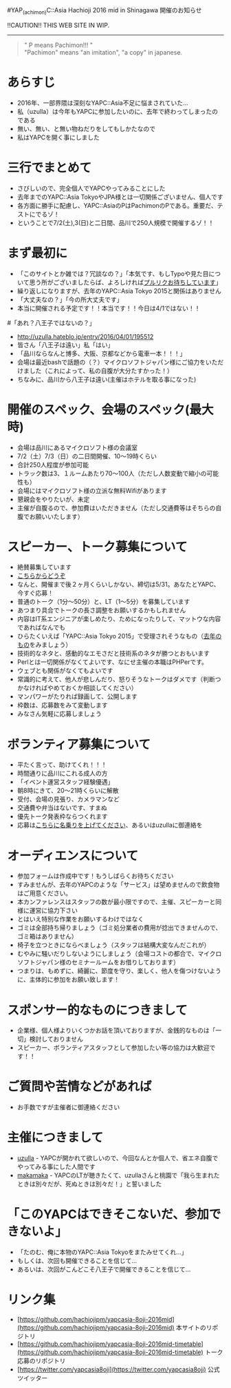 #YAP<sub>(achimon)</sub>C::Asia Hachioji 2016 mid in Shinagawa 開催のお知らせ

!!CAUTION!! THIS WEB SITE IN WIP.

<hr>

<blockquote>" P means Pachimon!!! "<br>"Pachimon" means "an imitation", "a copy"  in japanese.</blockquote>

# あらすじ

- 2016年、一部界隈は深刻なYAPC::Asia不足に悩まされていた…
- 私（uzulla）は今年もYAPCに参加したいのに、去年で終わってしまったのである
- 無い、無い、と無い物ねだりをしてもしかたなので
- 私はYAPCを開く事にしました

<!--
# English

- YAPC::Asia Hachioji 2016 mid in Shinagawa will open on 2.Jul 3.Jul in Microsoft Japan (Shinagawa,TOKYO).
- This is some YAPC::Asia Tokyo Lover's hobby project.
- THIS IS NOT OFFICIAL YAPC::Asia Tokyo.
- We have only VERY few human resources.
- so, We can not any supports for foreign attendee. ( visa submit support, and other )
- And, We will not prepare any transration stuff. ( You may need that you can speak/hear japanese.  )
- But, you can join.
-->

# 三行でまとめて


- さびしいので、完全個人でYAPCやってみることにした
- 去年までのYAPC::Asia TokyoやJPA様とは一切関係ございません、個人です
- 各方面に勝手に配慮し、YAPC::AsiaのPはPachimonのPである。重要だ、テストにでるゾ！
- ということで7/2(土),3(日)と二日間、品川で250人規模で開催するゾ！！


# まず最初に


- 「このサイトとか雑では？冗談なの？」「本気です、もしTypoや見た目について思う所がございましたらば、よろしければ[プルリクお待ちしています](https://github.com/hachiojipm/yapcasia-8oji-2016mid)」
- 繰り返しになりますが、去年のYAPC::Asia Tokyo 2015と関係はありません
- 「大丈夫なの？」「今の所大丈夫です」
- 本当に開催される予定です！！本当です！！今日は4/1ではない！！


#「あれ？八王子ではないの？」


- http://uzulla.hateblo.jp/entry/2016/04/01/195512
- 皆さん「八王子は遠い」私「はい」
- 「品川ならなんと博多、大阪、京都などから電車一本！！！」
- 会場は最近bashで話題の（？）マイクロソフトジャパン様にご協力をいただけました（これによって、私の自腹が大分たすかった！）
- ちなみに、品川から八王子は遠い(主催はホテルを取る事になった)


# 開催のスペック、会場のスペック(最大時)


- 会場は品川にあるマイクロソフト様の会議室
- 7/2（土）7/3（日）の二日間開催、10〜19時くらい
- 合計250人程度が参加可能
- トラック数は3、１ルームあたり70〜100人（ただし人数変動で縮小の可能性も）
- 会場にはマイクロソフト様の立派な無料Wifiがあります
- 懇親会をやりたいが、未定
- 主催が自腹るので、参加費はいただきません（ただし交通費等はそちらの自腹でお願いいたします）


# スピーカー、トーク募集について


- 絶賛募集しています
- <a href="https://github.com/hachiojipm/yapcasia-8oji-2016mid-timetable">こちらからどうぞ</a>
- なんと、開催まで後２ヶ月くらいしかない、締切は5/31。あなたとYAPC、今すぐ応募！
- 普通のトーク（1分〜50分）と、LT（1〜5分）を募集しています
- あつまり具合でトークの長さ調整をお願いするかもしれません
- 内容はIT系エンジニアが楽しめたり、ためになったりして、マットウな内容であればなんでも
- ひらたくいえば「YAPC::Asia Tokyo 2015」で受理されそうなもの（<a href="http://yapcasia.org/2015/talk/list">去年のもの</a>をみましょう）
- 技術的なネタと、感動的なエモさだと技術系のネタが勝つとおもいます
- Perlとは一切関係がなくてよいです、なにせ主催の本職はPHPerです。
- ウェブとも関係がなくてもよいです
- 常識的に考えて、他人が悲しんだり、怒りそうなトークはダメです（判断つかなければやめておくか相談してください）
- マンパワーがたりれば録画して、公開します
- 枠数は、応募数をみて変動します
- みなさん気軽に応募しましょう


# ボランティア募集について


- 平たく言って、助けてくれ！！！
- 時間通りに品川にこれる成人の方
- 「イベント運営スタッフ経験優遇」
- 朝8時にきて、20〜21時くらいに解散
- 受付、会場の見張り、カメラマンなど
- 交通費や弁当はないです、すまぬ
- 優先トーク発表枠ならつくれます
- 応募は[こちらに名乗りを上げてください](https://github.com/hachiojipm/yapcasia-8oji-2016mid/issues/4)、あるいはuzullaに御連絡を


# オーディエンスについて


- 参加フォームは作成中です！もうしばらくお待ちください
- すみませんが、去年のYAPCのような「サービス」は望めませんので飲食物はご用意ください。
- 本カンファレンスはスタッフの数が最小限ですので、主催、スピーカーと同様に運営に協力下さい
- とはいえ特別な作業をお願いするわけではなく
- ゴミは全部持ち帰りましょう（ゴミ処分業者の費用が捻出できませんので、ゴミ箱はありません）
- 椅子を立つときにならべましょう（スタッフは結構大変なんだこれが）
- むやみに騒いだりしないようにしましょう（会場コストの都合で、マイクロソフトジャパン様のセミナールームをお借りしております）
- つまりは、もめずに、綺麗に、節度を守り、楽しく、他人を傷つけないように、主体的に参加をお願い致します！


# スポンサー的なものにつきまして


- 企業様、個人様よりいくつかお話を頂いておりますが、金銭的なものは「一切」検討しておりません
- スピーカー、ボランティアスタッフとして参加したい等の協力は大歓迎です！！



# ご質問や苦情などがあれば


- お手数ですが主催者に御連絡ください


# 主催につきまして


- [uzulla](http://twitter.com/uzulla) - YAPCが開かれて欲しいので、今回なんとか個人で、省エネ自腹でやってみる事にした人間です
- [makamaka](http://twitter.com/maka2_donzoko) - YAPCのLTが聴きたくて、uzullaさんと桃園で「我ら生まれたときは別々だが、死ぬときは別々だ！」と誓いました



# 「このYAPCはできそこないだ、参加できないよ」


- 「たのむ、俺に本物のYAPC::Asia Tokyoをまたみせてくれ…」
- もしくは、次回も開催できることを信じて…
- あるいは、次回がこんどこそ八王子で開催できることを信じて…


# リンク集

- [https://github.com/hachiojipm/yapcasia-8oji-2016mid](https://github.com/hachiojipm/yapcasia-8oji-2016mid) 本サイトのリポジトリ
- [https://github.com/hachiojipm/yapcasia-8oji-2016mid-timetable](https://github.com/hachiojipm/yapcasia-8oji-2016mid-timetable) トーク応募のリポジトリ
- [https://twitter.com/yapcasia8oji](https://twitter.com/yapcasia8oji) 公式ツイッター

